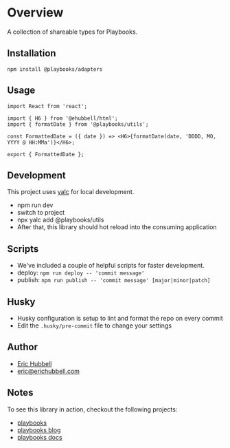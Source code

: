 # Overview
A collection of shareable types for Playbooks.

## Installation

```
npm install @playbooks/adapters
```

## Usage

```tsx
import React from 'react';

import { H6 } from '@ehubbell/html';
import { formatDate } from '@playbooks/utils';

const FormattedDate = ({ date }) => <H6>{formatDate(date, 'DDDD, MO, YYYY @ HH:MMa')}</H6>;

export { FormattedDate };
```

## Development

This project uses [yalc](https://npmjs.com/package/yalc) for local development.

- npm run dev
- switch to project
- npx yalc add @playbooks/utils
- After that, this library should hot reload into the consuming application

## Scripts

- We've included a couple of helpful scripts for faster development.
- deploy: `npm run deploy -- 'commit message'`
- publish: `npm run publish -- 'commit message' [major|minor|patch]`

## Husky

- Husky configuration is setup to lint and format the repo on every commit
- Edit the `.husky/pre-commit` file to change your settings

## Author

- [Eric Hubbell](http://www.erichubbell.com)
- eric@erichubbell.com

## Notes

To see this library in action, checkout the following projects:

- [playbooks](https://www.playbooks.xyz)
- [playbooks blog](https://blog.playbooks.xyz)
- [playbooks docs](https://docs.playbooks.xyz)
